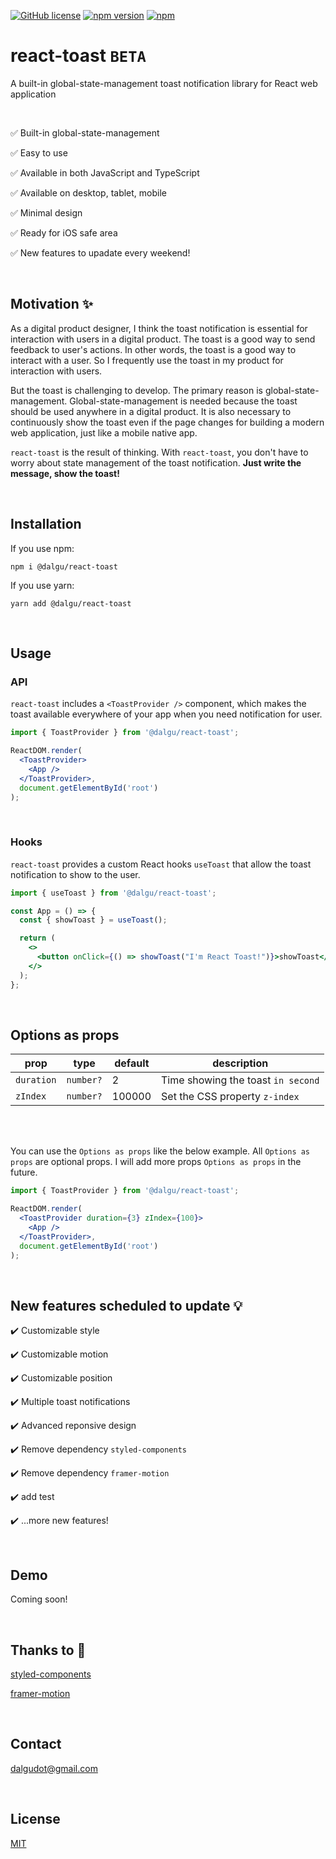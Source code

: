 [![GitHub license](https://img.shields.io/badge/license-MIT-blue.svg)](https://github.com/facebook/react/blob/main/LICENSE)
[![npm version](https://img.shields.io/npm/v/@dalgu/react-toast.svg)](https://www.npmjs.com/package/@dalgu/react-toast)
[![npm](https://img.shields.io/npm/dm/@dalgu/react-toast.svg)](https://www.npmjs.com/package/@dalgu/react-toast)

# react-toast `BETA`

A built-in global-state-management toast notification library for React web application

<br/>

✅ Built-in global-state-management

✅ Easy to use

✅ Available in both JavaScript and TypeScript

✅ Available on desktop, tablet, mobile

✅ Minimal design

✅ Ready for iOS safe area

✅ New features to upadate every weekend!

<br/>

## Motivation ✨

As a digital product designer, I think the toast notification is essential for interaction with users in a digital product. The toast is a good way to send feedback to user's actions. In other words, the toast is a good way to interact with a user. So I frequently use the toast in my product for interaction with users.

But the toast is challenging to develop. The primary reason is global-state-management. Global-state-management is needed because the toast should be used anywhere in a digital product. It is also necessary to continuously show the toast even if the page changes for building a modern web application, just like a mobile native app.

`react-toast` is the result of thinking. With `react-toast`, you don't have to worry about state management of the toast notification. **Just write the message, show the toast!**

<br/>

## Installation

If you use npm:

```
npm i @dalgu/react-toast
```

If you use yarn:

```
yarn add @dalgu/react-toast
```

<br/>

## Usage

### API

`react-toast` includes a `<ToastProvider />` component, which makes the toast available everywhere of your app when you need notification for user.

```jsx
import { ToastProvider } from '@dalgu/react-toast';

ReactDOM.render(
  <ToastProvider>
    <App />
  </ToastProvider>,
  document.getElementById('root')
);
```

<br/>

### Hooks

`react-toast` provides a custom React hooks `useToast` that allow the toast notification to show to the user.

```jsx
import { useToast } from '@dalgu/react-toast';

const App = () => {
  const { showToast } = useToast();

  return (
    <>
      <button onClick={() => showToast("I'm React Toast!")}>showToast</button>
    </>
  );
};
```

<br/>

## Options as props

| prop       | type      | default | description                        |
| ---------- | --------- | ------- | ---------------------------------- |
| `duration` | `number?` | 2       | Time showing the toast `in second` |
| `zIndex`   | `number?` | 100000  | Set the CSS property `z-index`     |

<br/>
<br/>

You can use the `Options as props` like the below example. All `Options as props` are optional props. I will add more props `Options as props` in the future.

```jsx
import { ToastProvider } from '@dalgu/react-toast';

ReactDOM.render(
  <ToastProvider duration={3} zIndex={100}>
    <App />
  </ToastProvider>,
  document.getElementById('root')
);
```

<br/>

## New features scheduled to update 💡

✔️ Customizable style

✔️ Customizable motion

✔️ Customizable position

✔️ Multiple toast notifications

✔️ Advanced reponsive design

✔️ Remove dependency `styled-components`

✔️ Remove dependency `framer-motion`

✔️ add test

✔️ ...more new features!

<br/>

## Demo

Coming soon!

<br/>

## Thanks to 🙏

[styled-components](https://github.com/styled-components/styled-components)

[framer-motion](https://github.com/framer/motion)

<br/>

## Contact

[dalgudot@gmail.com](mailto:dalgudot@gmail.com)

<br/>

## License

[MIT](https://github.com/dalgudot/react-toast/blob/main/LICENSE)
